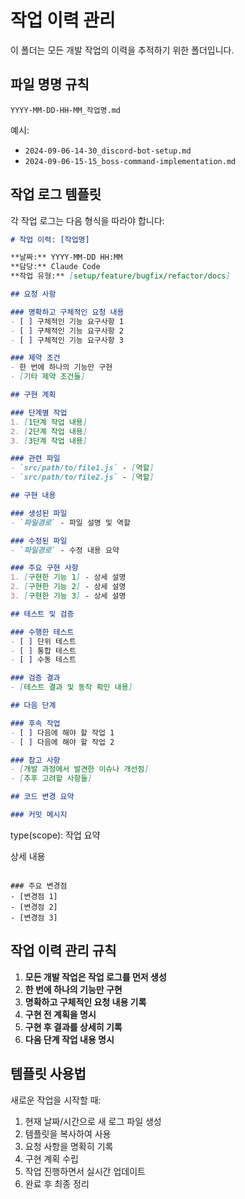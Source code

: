 # 작업 이력 관리

이 폴더는 모든 개발 작업의 이력을 추적하기 위한 폴더입니다.

## 파일 명명 규칙

```
YYYY-MM-DD-HH-MM_작업명.md
```

예시:
- `2024-09-06-14-30_discord-bot-setup.md`
- `2024-09-06-15-15_boss-command-implementation.md`

## 작업 로그 템플릿

각 작업 로그는 다음 형식을 따라야 합니다:

```markdown
# 작업 이력: [작업명]

**날짜:** YYYY-MM-DD HH:MM  
**담당:** Claude Code  
**작업 유형:** [setup/feature/bugfix/refactor/docs]

## 요청 사항

### 명확하고 구체적인 요청 내용
- [ ] 구체적인 기능 요구사항 1
- [ ] 구체적인 기능 요구사항 2
- [ ] 구체적인 기능 요구사항 3

### 제약 조건
- 한 번에 하나의 기능만 구현
- [기타 제약 조건들]

## 구현 계획

### 단계별 작업
1. [1단계 작업 내용]
2. [2단계 작업 내용] 
3. [3단계 작업 내용]

### 관련 파일
- `src/path/to/file1.js` - [역할]
- `src/path/to/file2.js` - [역할]

## 구현 내용

### 생성된 파일
- `파일경로` - 파일 설명 및 역할

### 수정된 파일  
- `파일경로` - 수정 내용 요약

### 주요 구현 사항
1. [구현한 기능 1] - 상세 설명
2. [구현한 기능 2] - 상세 설명
3. [구현한 기능 3] - 상세 설명

## 테스트 및 검증

### 수행한 테스트
- [ ] 단위 테스트
- [ ] 통합 테스트  
- [ ] 수동 테스트

### 검증 결과
- [테스트 결과 및 동작 확인 내용]

## 다음 단계

### 후속 작업
- [ ] 다음에 해야 할 작업 1
- [ ] 다음에 해야 할 작업 2

### 참고 사항
- [개발 과정에서 발견한 이슈나 개선점]
- [추후 고려할 사항들]

## 코드 변경 요약

### 커밋 메시지
```
type(scope): 작업 요약

상세 내용
```

### 주요 변경점
- [변경점 1]
- [변경점 2]
- [변경점 3]
```

## 작업 이력 관리 규칙

1. **모든 개발 작업은 작업 로그를 먼저 생성**
2. **한 번에 하나의 기능만 구현**  
3. **명확하고 구체적인 요청 내용 기록**
4. **구현 전 계획을 명시**
5. **구현 후 결과를 상세히 기록**
6. **다음 단계 작업 내용 명시**

## 템플릿 사용법

새로운 작업을 시작할 때:
1. 현재 날짜/시간으로 새 로그 파일 생성
2. 템플릿을 복사하여 사용
3. 요청 사항을 명확히 기록
4. 구현 계획 수립
5. 작업 진행하면서 실시간 업데이트
6. 완료 후 최종 정리